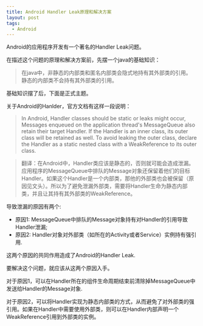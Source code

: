 ```yaml
---
title: Android Handler Leak原理和解决方案
layout: post
tags:
  - Android
---
```


Android的应用程序开发有一个著名的Handler Leak问题。

在描述这个问题的原理和解决方案前，先摆一个java的基础知识：
>在java中，非静态的内部类和匿名内部类会隐式地持有其外部类的引用。
静态的内部类不会持有其外部类的引用。

基础知识摆了后，下面是正式主题。

关于Android的Hanlder，官方文档有这样一段说明：  
>In Android, Handler classes should be static or leaks might occur, Messages enqueued on the application thread's MessageQueue also retain their target Handler. If the Handler is an inner class, its outer class will be retained as well. To avoid leaking the outer class, declare the Handler as a static nested class with a WeakReference to its outer class.

>翻译：在Android中，Handler类应该是静态的，否则就可能会造成泄漏。应用程序的MessageQueue中排队的Message对象还保留着他们的目标Handler。如果这个Handler是一个内部类，那他的外部类也会被保留（原因见文头）。所以为了避免泄漏外部类，需要将Handler生命为静态内部类，并且让其持有其外部类的WeakReference。

导致泄漏的原因有两个:  
- 原因1: MessageQueue中排队的Message对象持有对Handler的引用导致Handler泄漏;
- 原因2: Handler对象对外部类（如所在的Activity或者Service）实例持有强引用.  

这两个原因的共同作用造成了Android的Handler Leak.  

要解决这个问题，就应该从这两个原因入手。  

对于原因1，可以在Handler所在的组件生命周期结束前清除掉MessageQueue中发送给Handler的Message对象.  

对于原因2，可以将Handler实现为静态内部类的方式，从而避免了对外部类的强引用。如果在Handler中需要使用外部类，则可以在Handler内部声明一个WeakReference引用到外部类的实例。